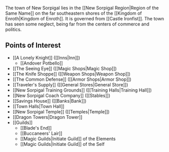 
The town of New Sorpigal lies in the [[New Sorpigal Region|Region of the Same Name]] on the far southeastern shores of the [[Kingdom of Enroth|Kingdom of Enroth]]. It is governed from [[Castle Ironfist]]. The town has seen some neglect, being far from the centers of commerce and politics.
## Points of Interest
* [[A Lonely Knight]] ([[Inns|Inn]])
	* [[Andover Potbello]]
* [[The Seeing Eye]] ([[Magic Shops|Magic Shop]])
* [[The Knife Shoppe]] ([[Weapon Shops|Weapon Shop]])
* [[The Common Defense]] ([[Armor Shops|Armor Shop]])
* [[Traveler's Supply]] ([[General Stores|General Store]])
* [[New Sorpigal Training Grounds]] ([[Training Halls|Training Hall]])
* [[New Sorpigal Coach Company]] ([[Stables]])
* [[Savings House]] ([[Banks|Bank]])
* [[Town Halls|Town Hall]]
* [[New Sorpigal Temple]] ([[Temples|Temple]])
* [[Dragon Towers|Dragon Tower]]
* [[Guilds]]
	* [[Blade's End]]
	* [[Buccaneers' Lair]]
	* [[Magic Guilds|Initiate Guild]] of the Elements
	* [[Magic Guilds|Initiate Guild]] of the Self
